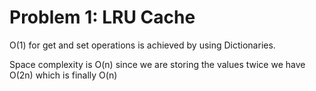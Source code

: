 # Problem 1: LRU Cache
  O(1) for get and set operations is achieved by using Dictionaries.

  Space complexity is O(n) since we are storing the values twice we have O(2n) which is finally O(n)

